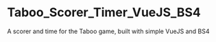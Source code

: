 # Taboo_Scorer_Timer_VueJS_BS4
A scorer and time for the Taboo game, built with simple VueJS and BS4
